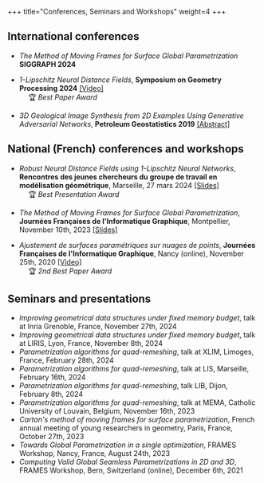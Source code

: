 +++
title="Conferences, Seminars and Workshops"
weight=4
+++

## International conferences

- _The Method of Moving Frames for Surface Global Parametrization_ **SIGGRAPH 2024**

- _1-Lipschitz Neural Distance Fields_, **Symposium on Geometry Processing 2024**  [[Video]](https://youtu.be/3e5lt7UXjeY)  
&emsp; :trophy: *Best Paper Award*  

- _3D Geological Image Synthesis from 2D Examples Using Generative Adversarial Networks_, **Petroleum Geostatistics 2019**  [[Abstract]](https://www.earthdoc.org/content/papers/10.3997/2214-4609.201902198)


## National (French) conferences and workshops

- _Robust Neural Distance Fields using 1-Lipschitz Neural Networks_, **Rencontres des jeunes chercheurs du groupe de travail en modélisation géométrique**, Marseille, 27 mars 2024  [[Slides]](/pdf/1lip_slides.pdf)  
&emsp; :trophy: *Best Presentation Award*

- _The Method of Moving Frames for Surface Global Parametrization_, **Journées Françaises de l'Informatique Graphique**, Montpellier, November 10th, 2023 [[Slides]](https://seafile.lirmm.fr/d/45c93e8b628d4386ae66/files/?p=%2FSession_5_Surfaces_et_Analyse%2F3_JFIG2023_paper_1_presentation.pdf)

- _Ajustement de surfaces paramétriques sur nuages de points_, **Journées Françaises de l'Informatique Graphique**, Nancy (online), November 25th, 2020 [[Video]](https://www.youtube.com/watch?v=XBqRO-0Fo4I&t=674s)     
&emsp; :trophy: *2nd Best Paper Award*  

## Seminars and presentations
- _Improving geometrical data structures under fixed memory budget_, talk at Inria Grenoble, France, November 27th, 2024
- _Improving geometrical data structures under fixed memory budget_, talk at LIRIS, Lyon, France, November 8th, 2024
- _Parametrization algorithms for quad-remeshing_, talk at XLIM, Limoges, France, February 28th, 2024
- _Parametrization algorithms for quad-remeshing_, talk at LIS, Marseille, February 16th, 2024
- _Parametrization algorithms for quad-remeshing_, talk LIB, Dijon, February 8th, 2024
- _Parametrization algorithms for quad-remeshing_, talk at MEMA, Catholic University of Louvain, Belgium, November 16th, 2023
- _Cartan's method of moving frames for surface parametrization_, French annual meeting of young researchers in geometry, Paris, France,  October 27th, 2023
- _Towards Global Parametrization in a single optimization_, FRAMES Workshop, Nancy, France, August 24th, 2023
- _Computing Valid Global Seamless Parametrizations in 2D and 3D_, FRAMES Workshop, Bern, Switzerland (online), December 6th, 2021

